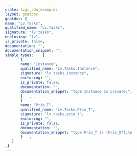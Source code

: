 ```yaml
---
crate: lvgl_ada_examples
layout: gnatdoc
gnatdoc: {
name: "Lv.Tasks",
qualified_name: "Lv.Tasks",
signature: "lv.tasks",
enclosing: "lv",
is_private: false,
documentation: "",
documentation_snippet: "",
simple_types:    [
       {
       name: "Instance",
       qualified_name: "Lv.Tasks.Instance",
       signature: "lv.tasks.instance",
       enclosing: "",
       is_private: false,
       documentation: "",
       documentation_snippet: "type Instance is private;",
       }   ,
       {
       name: "Prio_T",
       qualified_name: "Lv.Tasks.Prio_T",
       signature: "lv.tasks.prio_t",
       enclosing: "",
       is_private: false,
       documentation: "",
       documentation_snippet: "type Prio_T is (Prio_Off,\n                Prio_Lowest,\n                Prio_Low,\n                Prio_Mid,\n                Prio_High,\n                Prio_Highest,\n                Prio_Num);",
       }   ,
   ]
,}
---
```

